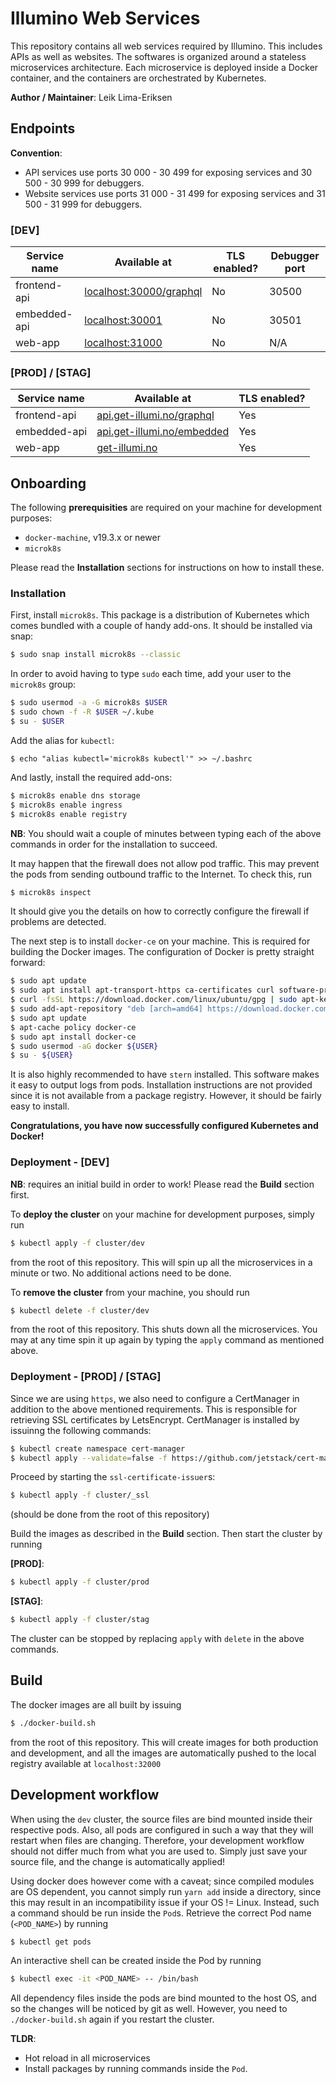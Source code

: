 # Illumino Web Services

This repository contains all web services required by Illumino. This includes APIs as well as websites. The softwares is organized around a stateless microservices architecture. Each microservice is deployed inside a Docker container, and the containers are orchestrated by Kubernetes.

**Author / Maintainer**: Leik Lima-Eriksen

## Endpoints


**Convention**:

* API services use ports 30 000 - 30 499 for exposing services and 30 500 - 30 999 for debuggers.
* Website services use ports 31 000 - 31 499 for exposing services and 31 500 - 31 999 for debuggers.


### [DEV]

|  Service name | Available at  |  TLS enabled? | Debugger port |
|---|---|---|---|
| frontend-api | [localhost:30000/graphql](localhost:30000/graphql) | No | 30500 |
| embedded-api | [localhost:30001](localhost:30001/embedded) | No | 30501 |
| web-app | [localhost:31000](localhost:31000) | No | N/A |

### [PROD] / [STAG]
|  Service name | Available at  |  TLS enabled? |
|---|---|---|
| frontend-api | [api.get-illumi.no/graphql](api.get-illumi.no/graphql) | Yes |
| embedded-api | [api.get-illumi.no/embedded](api.get-illumi.no/embedded) | Yes |
| web-app | [get-illumi.no](get-illumi.no) | Yes|

## Onboarding

The following **prerequisities** are required on your machine for development purposes:

- `docker-machine`, v19.3.x or newer
- `microk8s`

Please read the **Installation** sections for instructions on how to install these.

### Installation

First, install `microk8s`. This package is a distribution of Kubernetes which comes bundled with a couple of handy add-ons. It should be installed via snap:

```bash
$ sudo snap install microk8s --classic
```

In order to avoid having to type `sudo` each time, add your user to the `microk8s` group:

```bash
$ sudo usermod -a -G microk8s $USER
$ sudo chown -f -R $USER ~/.kube
$ su - $USER
```

Add the alias for `kubectl`:

```
$ echo "alias kubectl='microk8s kubectl'" >> ~/.bashrc
```

And lastly, install the required add-ons:
```bash
$ microk8s enable dns storage
$ microk8s enable ingress
$ microk8s enable registry
```

**NB**: You should wait a couple of minutes between typing each of the above commands in order for the installation to succeed.

It may happen that the firewall does not allow pod traffic. This may prevent the pods from sending outbound traffic to the Internet. To check this, run
```bash
$ microk8s inspect
```
It should give you the details on how to correctly configure the firewall if problems are detected.

The next step is to install `docker-ce` on your machine. This is required for building the Docker images. The configuration of Docker is pretty straight forward:

```bash
$ sudo apt update
$ sudo apt install apt-transport-https ca-certificates curl software-properties-common
$ curl -fsSL https://download.docker.com/linux/ubuntu/gpg | sudo apt-key add -
$ sudo add-apt-repository "deb [arch=amd64] https://download.docker.com/linux/ubuntu bionic stable"
$ sudo apt update
$ apt-cache policy docker-ce
$ sudo apt install docker-ce
$ sudo usermod -aG docker ${USER}
$ su - ${USER}
```

It is also highly recommended to have `stern` installed. This software makes it easy to output logs from pods. Installation instructions are not provided since it is not available from a package registry. However, it should be fairly easy to install.

**Congratulations, you have now successfully configured Kubernetes and Docker!**

### Deployment - [DEV]

**NB**: requires an initial build in order to work! Please read the **Build** section first.

To **deploy the cluster** on your machine for development purposes, simply run

```bash
$ kubectl apply -f cluster/dev
```

from the root of this repository. This will spin up all the microservices in a minute or two. No additional actions need to be done.

To **remove the cluster** from your machine, you should run

```bash
$ kubectl delete -f cluster/dev
```

from the root of this repository. This shuts down all the microservices. You may at any time spin it up again by typing the `apply` command as mentioned above.

### Deployment - [PROD] / [STAG]

Since we are using `https`, we also need to configure a CertManager in addition to the above mentioned requirements. This is responsible for retrieving SSL certificates by LetsEncrypt. CertManager is installed by issuinng the following commands:

```bash
$ kubectl create namespace cert-manager
$ kubectl apply --validate=false -f https://github.com/jetstack/cert-manager/releases/download/v0.12.0/cert-manager.yaml
```

Proceed by starting the `ssl-certificate-issuer`s:
```bash
$ kubectl apply -f cluster/_ssl
```
(should be done from the root of this repository)

Build the images as described in the **Build** section. Then start the cluster by running

**[PROD]**:
```bash
$ kubectl apply -f cluster/prod
```

**[STAG]**:

```bash
$ kubectl apply -f cluster/stag
```

The cluster can be stopped by replacing `apply` with `delete` in the above commands.

## Build

The docker images are all built by issuing

```bash
$ ./docker-build.sh
```

from the root of this repository. This will create images for both production and development, and all the images are automatically pushed to the local registry available at `localhost:32000`

## Development workflow

When using the `dev` cluster, the source files are bind mounted inside their respective pods. Also, all pods are configured in such a way that they will restart when files are changing. Therefore, your development workflow should not differ much from what you are used to. Simply just save your source file, and the change is automatically applied!


Using docker does however come with a caveat; since compiled modules are OS dependent, you cannot simply run `yarn add` inside a directory, since this may result in an incompatibility issue if your OS != Linux. Instead, such a command should be run inside the `Pod`s. Retrieve the correct Pod name (`<POD_NAME>`) by running

```bash
$ kubectl get pods
```

An interactive shell can be created inside the Pod by running

```bash
$ kubectl exec -it <POD_NAME> -- /bin/bash
```

All dependency files inside the pods are bind mounted to the host OS, and so the changes will be noticed by git as well. However, you need to `./docker-build.sh` again if you restart the cluster.


**TLDR**:

- Hot reload in all microservices
- Install packages by running commands inside the `Pod`.
